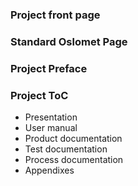 ### Project front page

### Standard Oslomet Page

### Project Preface

### Project ToC
- Presentation
- User manual
- Product documentation
- Test documentation
- Process documentation
- Appendixes

